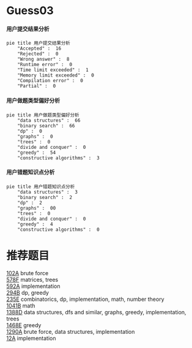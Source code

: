 # Guess03

<!-- tabs:start -->



#### **用户提交结果分析**

```mermaid
pie title 用户提交结果分析
    "Accepted" :  16
    "Rejected" :  0
    "Wrong answer" :  8
    "Runtime error" :  0
    "Time limit exceeded" :  1
    "Memory limit exceeded" :  0
    "Compilation error" :  0
    "Partial" :  0
```

#### **用户做题类型偏好分析**

```mermaid
pie title 用户做题类型偏好分析
    "data structures" :  66
    "binary search" :  66
    "dp" :  0
    "graphs" :  0
    "trees" :  0
    "divide and conquer" :  0
    "greedy" :  54
    "constructive algorithms" :  3
```
#### **用户错题知识点分析**

```mermaid
pie title 用户错题知识点分析
    "data structures" :  3
    "binary search" :  2
    "dp" :  2
    "graphs" :  00
    "trees" :  0
    "divide and conquer" :  0
    "greedy" :  4
    "constructive algorithms" :  0
```



<!-- tabs:end -->
# 推荐题目
[102A](https://codeforces.com/contest/102/problem/A)		brute force		  
[578F](https://codeforces.com/contest/578/problem/F)		matrices,
                        trees		  
[592A](https://codeforces.com/contest/592/problem/A)		implementation		  
[294B](https://codeforces.com/contest/294/problem/B)		dp,
                        greedy		  
[235E](https://codeforces.com/contest/235/problem/E)		combinatorics,
                        dp,
                        implementation,
                        math,
                        number theory		  
[1041B](https://codeforces.com/contest/1041/problem/B)		math		  
[1388D](https://codeforces.com/contest/1388/problem/D)		data structures,
                        dfs and similar,
                        graphs,
                        greedy,
                        implementation,
                        trees		  
[1468E](https://codeforces.com/contest/1468/problem/E)		greedy		  
[1290A](https://codeforces.com/contest/1290/problem/A)		brute force,
                        data structures,
                        implementation		  
[12A](https://codeforces.com/contest/12/problem/A)		implementation		  
